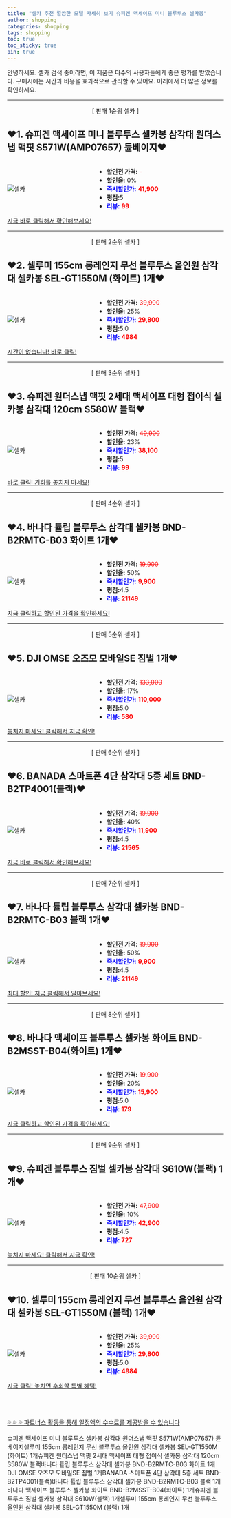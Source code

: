 ```yaml
---
title: "셀카 추천 깔끔한 모델 자세히 보기 슈피겐 맥세이프 미니 블루투스 셀카봉"
author: shopping
categories: shopping
tags: shopping
toc: true
toc_sticky: true
pin: true
---
```

안녕하세요. 셀카 검색 중이라면, 이 제품은 다수의 사용자들에게 좋은 평가를 받았습니다. 구매시에는 시간과 비용을 효과적으로 관리할 수 있어요. 아래에서 더 많은 정보를 확인하세요.

---
<p class="toplist" style="margin: 0 auto; display: block; width: fit-content;">[ 판매 1순위 셀카 ]</p>

<h2><strong>❤️1. 슈피겐 맥세이프 미니 블루투스 셀카봉 삼각대 원더스냅 맥핏 S571W(AMP07657) 듄베이지❤️</strong></h2>

<div style="display: flex; align-items: center;">
    <div style="flex: 0.4;">
        <img src="https://thumbnail7.coupangcdn.com/thumbnails/remote/230x230ex/image/retail/images/2024/07/03/9/5/e242a298-afac-4dd9-ad92-3a32a5a741e4.jpg" alt="셀카" style="max-width: 100%;">
    </div>
    <div style="flex: 0.6; margin-left: 10px;">
        <ul>
            <li><strong>할인전 가격:</strong> <del style="color: red;">-</del></li>
            <li><strong>할인율:</strong> 0%</li>
            <li><span style='color:blue'><strong>즉시할인가:</strong></span> <span style='color:red'><strong>41,900</strong></span></li>
            <li><strong>평점:</strong>5</li>
            <li><span style='color:blue'><strong>리뷰:</strong></span> <span style='color:red'><strong>99</strong></span></li>
        </ul>
    </div>
</div>
<div class="center">
    <a href="https://selin100587001.github.io?lptag=AF9450613&subid=githubio&pageKey=8232441666&traceid=V0-153&itemId=23695567918&vendorItemId=90720675441" class="myButton">
        지금 바로 클릭해서 확인해보세요!
    </a>
</div>


---
<p class="toplist" style="margin: 0 auto; display: block; width: fit-content;">[ 판매 2순위 셀카 ]</p>

<h2><strong>❤️2. 셀루미 155cm 롱레인지 무선 블루투스 올인원 삼각대 셀카봉 SEL-GT1550M (화이트) 1개❤️</strong></h2>

<div style="display: flex; align-items: center;">
    <div style="flex: 0.4;">
        <img src="https://thumbnail8.coupangcdn.com/thumbnails/remote/230x230ex/image/retail/images/3121959022207901-354f8583-d95b-42fd-af01-f941176fa31d.jpg" alt="셀카" style="max-width: 100%;">
    </div>
    <div style="flex: 0.6; margin-left: 10px;">
        <ul>
            <li><strong>할인전 가격:</strong> <del style="color: red;">39,900</del></li>
            <li><strong>할인율:</strong> 25%</li>
            <li><span style='color:blue'><strong>즉시할인가:</strong></span> <span style='color:red'><strong>29,800</strong></span></li>
            <li><strong>평점:</strong>5.0</li>
            <li><span style='color:blue'><strong>리뷰:</strong></span> <span style='color:red'><strong>4984</strong></span></li>
        </ul>
    </div>
</div>
<div class="center">
    <a href="https://selin100587001.github.io?lptag=AF9450613&subid=githubio&pageKey=6699378675&traceid=V0-153&itemId=18489765604&vendorItemId=85629380267" class="myButton">
        시간이 없습니다! 바로 클릭!
    </a>
</div>


---
<p class="toplist" style="margin: 0 auto; display: block; width: fit-content;">[ 판매 3순위 셀카 ]</p>

<h2><strong>❤️3. 슈피겐 원더스냅 맥핏 2세대 맥세이프 대형 접이식 셀카봉 삼각대 120cm S580W 블랙❤️</strong></h2>

<div style="display: flex; align-items: center;">
    <div style="flex: 0.4;">
        <img src="https://thumbnail9.coupangcdn.com/thumbnails/remote/230x230ex/image/rs_quotation_api/vsa8si4n/5d7a9b99302b48b28f11b37695868c0a.jpg" alt="셀카" style="max-width: 100%;">
    </div>
    <div style="flex: 0.6; margin-left: 10px;">
        <ul>
            <li><strong>할인전 가격:</strong> <del style="color: red;">49,900</del></li>
            <li><strong>할인율:</strong> 23%</li>
            <li><span style='color:blue'><strong>즉시할인가:</strong></span> <span style='color:red'><strong>38,100</strong></span></li>
            <li><strong>평점:</strong>5</li>
            <li><span style='color:blue'><strong>리뷰:</strong></span> <span style='color:red'><strong>99</strong></span></li>
        </ul>
    </div>
</div>
<div class="center">
    <a href="https://selin100587001.github.io?lptag=AF9450613&subid=githubio&pageKey=8232455456&traceid=V0-153&itemId=23695626203&vendorItemId=90720732313" class="myButton">
        바로 클릭! 기회를 놓치지 마세요!
    </a>
</div>


---
<p class="toplist" style="margin: 0 auto; display: block; width: fit-content;">[ 판매 4순위 셀카 ]</p>

<h2><strong>❤️4. 바나다 튤립 블루투스 삼각대 셀카봉 BND-B2RMTC-B03 화이트 1개❤️</strong></h2>

<div style="display: flex; align-items: center;">
    <div style="flex: 0.4;">
        <img src="https://thumbnail8.coupangcdn.com/thumbnails/remote/230x230ex/image/retail/images/8932057956378369-238ad80e-3c3e-42e0-920e-2894cf984460.jpg" alt="셀카" style="max-width: 100%;">
    </div>
    <div style="flex: 0.6; margin-left: 10px;">
        <ul>
            <li><strong>할인전 가격:</strong> <del style="color: red;">19,900</del></li>
            <li><strong>할인율:</strong> 50%</li>
            <li><span style='color:blue'><strong>즉시할인가:</strong></span> <span style='color:red'><strong>9,900</strong></span></li>
            <li><strong>평점:</strong>4.5</li>
            <li><span style='color:blue'><strong>리뷰:</strong></span> <span style='color:red'><strong>21149</strong></span></li>
        </ul>
    </div>
</div>
<div class="center">
    <a href="https://selin100587001.github.io?lptag=AF9450613&subid=githubio&pageKey=102623748&traceid=V0-153&itemId=312634079&vendorItemId=3768595278" class="myButton">
        지금 클릭하고 할인된 가격을 확인하세요!
    </a>
</div>


---
<p class="toplist" style="margin: 0 auto; display: block; width: fit-content;">[ 판매 5순위 셀카 ]</p>

<h2><strong>❤️5. DJI OMSE 오즈모 모바일SE 짐벌 1개❤️</strong></h2>

<div style="display: flex; align-items: center;">
    <div style="flex: 0.4;">
        <img src="https://thumbnail9.coupangcdn.com/thumbnails/remote/230x230ex/image/retail/images/2266343899266942-14da5930-21ec-4d7e-9c33-c517dce05a4b.jpg" alt="셀카" style="max-width: 100%;">
    </div>
    <div style="flex: 0.6; margin-left: 10px;">
        <ul>
            <li><strong>할인전 가격:</strong> <del style="color: red;">133,000</del></li>
            <li><strong>할인율:</strong> 17%</li>
            <li><span style='color:blue'><strong>즉시할인가:</strong></span> <span style='color:red'><strong>110,000</strong></span></li>
            <li><strong>평점:</strong>5.0</li>
            <li><span style='color:blue'><strong>리뷰:</strong></span> <span style='color:red'><strong>580</strong></span></li>
        </ul>
    </div>
</div>
<div class="center">
    <a href="https://selin100587001.github.io?lptag=AF9450613&subid=githubio&pageKey=6778179350&traceid=V0-153&itemId=15932348184&vendorItemId=83139347563" class="myButton">
        놓치지 마세요! 클릭해서 지금 확인!
    </a>
</div>


---
<p class="toplist" style="margin: 0 auto; display: block; width: fit-content;">[ 판매 6순위 셀카 ]</p>

<h2><strong>❤️6. BANADA 스마트폰 4단 삼각대 5종 세트 BND-B2TP4001(블랙)❤️</strong></h2>

<div style="display: flex; align-items: center;">
    <div style="flex: 0.4;">
        <img src="https://thumbnail7.coupangcdn.com/thumbnails/remote/230x230ex/image/retail/images/1104317258146406-2745c3eb-d8f9-4348-abd2-7da5af236cda.jpg" alt="셀카" style="max-width: 100%;">
    </div>
    <div style="flex: 0.6; margin-left: 10px;">
        <ul>
            <li><strong>할인전 가격:</strong> <del style="color: red;">19,900</del></li>
            <li><strong>할인율:</strong> 40%</li>
            <li><span style='color:blue'><strong>즉시할인가:</strong></span> <span style='color:red'><strong>11,900</strong></span></li>
            <li><strong>평점:</strong>4.5</li>
            <li><span style='color:blue'><strong>리뷰:</strong></span> <span style='color:red'><strong>21565</strong></span></li>
        </ul>
    </div>
</div>
<div class="center">
    <a href="https://selin100587001.github.io?lptag=AF9450613&subid=githubio&pageKey=6570009084&traceid=V0-153&itemId=164971482&vendorItemId=4801837637" class="myButton">
        지금 바로 클릭해서 확인해보세요!
    </a>
</div>


---
<p class="toplist" style="margin: 0 auto; display: block; width: fit-content;">[ 판매 7순위 셀카 ]</p>

<h2><strong>❤️7. 바나다 튤립 블루투스 삼각대 셀카봉 BND-B2RMTC-B03 블랙 1개❤️</strong></h2>

<div style="display: flex; align-items: center;">
    <div style="flex: 0.4;">
        <img src="https://thumbnail10.coupangcdn.com/thumbnails/remote/230x230ex/image/retail/images/1422419642772047-8210eeb0-8e6d-443d-9058-1a9596852b34.jpg" alt="셀카" style="max-width: 100%;">
    </div>
    <div style="flex: 0.6; margin-left: 10px;">
        <ul>
            <li><strong>할인전 가격:</strong> <del style="color: red;">19,900</del></li>
            <li><strong>할인율:</strong> 50%</li>
            <li><span style='color:blue'><strong>즉시할인가:</strong></span> <span style='color:red'><strong>9,900</strong></span></li>
            <li><strong>평점:</strong>4.5</li>
            <li><span style='color:blue'><strong>리뷰:</strong></span> <span style='color:red'><strong>21149</strong></span></li>
        </ul>
    </div>
</div>
<div class="center">
    <a href="https://selin100587001.github.io?lptag=AF9450613&subid=githubio&pageKey=102623748&traceid=V0-153&itemId=312806009&vendorItemId=3768883454" class="myButton">
        최대 할인! 지금 클릭해서 알아보세요!
    </a>
</div>


---
<p class="toplist" style="margin: 0 auto; display: block; width: fit-content;">[ 판매 8순위 셀카 ]</p>

<h2><strong>❤️8. 바나다 맥세이프 블루투스 셀카봉 화이트 BND-B2MSST-B04(화이트) 1개❤️</strong></h2>

<div style="display: flex; align-items: center;">
    <div style="flex: 0.4;">
        <img src="https://thumbnail7.coupangcdn.com/thumbnails/remote/230x230ex/image/retail/images/797950385935080-7f17baa2-4d4d-40e7-88c8-4ec02c7adeee.jpg" alt="셀카" style="max-width: 100%;">
    </div>
    <div style="flex: 0.6; margin-left: 10px;">
        <ul>
            <li><strong>할인전 가격:</strong> <del style="color: red;">19,900</del></li>
            <li><strong>할인율:</strong> 20%</li>
            <li><span style='color:blue'><strong>즉시할인가:</strong></span> <span style='color:red'><strong>15,900</strong></span></li>
            <li><strong>평점:</strong>5.0</li>
            <li><span style='color:blue'><strong>리뷰:</strong></span> <span style='color:red'><strong>179</strong></span></li>
        </ul>
    </div>
</div>
<div class="center">
    <a href="https://selin100587001.github.io?lptag=AF9450613&subid=githubio&pageKey=8123530607&traceid=V0-153&itemId=23052652541&vendorItemId=90086314417" class="myButton">
        지금 클릭하고 할인된 가격을 확인하세요!
    </a>
</div>


---
<p class="toplist" style="margin: 0 auto; display: block; width: fit-content;">[ 판매 9순위 셀카 ]</p>

<h2><strong>❤️9. 슈피겐 블루투스 짐벌 셀카봉 삼각대 S610W(블랙) 1개❤️</strong></h2>

<div style="display: flex; align-items: center;">
    <div style="flex: 0.4;">
        <img src="https://thumbnail9.coupangcdn.com/thumbnails/remote/230x230ex/image/retail/images/3031514329459174-10219278-3029-4f9e-8c19-c64a93334c5a.jpg" alt="셀카" style="max-width: 100%;">
    </div>
    <div style="flex: 0.6; margin-left: 10px;">
        <ul>
            <li><strong>할인전 가격:</strong> <del style="color: red;">47,900</del></li>
            <li><strong>할인율:</strong> 10%</li>
            <li><span style='color:blue'><strong>즉시할인가:</strong></span> <span style='color:red'><strong>42,900</strong></span></li>
            <li><strong>평점:</strong>4.5</li>
            <li><span style='color:blue'><strong>리뷰:</strong></span> <span style='color:red'><strong>727</strong></span></li>
        </ul>
    </div>
</div>
<div class="center">
    <a href="https://selin100587001.github.io?lptag=AF9450613&subid=githubio&pageKey=5019053734&traceid=V0-153&itemId=6727733543&vendorItemId=74020696759" class="myButton">
        놓치지 마세요! 클릭해서 지금 확인!
    </a>
</div>


---
<p class="toplist" style="margin: 0 auto; display: block; width: fit-content;">[ 판매 10순위 셀카 ]</p>

<h2><strong>❤️10. 셀루미 155cm 롱레인지 무선 블루투스 올인원 삼각대 셀카봉 SEL-GT1550M (블랙) 1개❤️</strong></h2>

<div style="display: flex; align-items: center;">
    <div style="flex: 0.4;">
        <img src="https://thumbnail9.coupangcdn.com/thumbnails/remote/230x230ex/image/retail/images/862645789232158-e4ceec76-c10d-4734-a6a4-93ae8cc43cc4.jpg" alt="셀카" style="max-width: 100%;">
    </div>
    <div style="flex: 0.6; margin-left: 10px;">
        <ul>
            <li><strong>할인전 가격:</strong> <del style="color: red;">39,900</del></li>
            <li><strong>할인율:</strong> 25%</li>
            <li><span style='color:blue'><strong>즉시할인가:</strong></span> <span style='color:red'><strong>29,800</strong></span></li>
            <li><strong>평점:</strong>5.0</li>
            <li><span style='color:blue'><strong>리뷰:</strong></span> <span style='color:red'><strong>4984</strong></span></li>
        </ul>
    </div>
</div>
<div class="center">
    <a href="https://selin100587001.github.io?lptag=AF9450613&subid=githubio&pageKey=6699378675&traceid=V0-153&itemId=15512020534&vendorItemId=82731316388" class="myButton">
        지금 클릭! 놓치면 후회할 특별 혜택!
    </a>
</div>

<br><br><br>[💦 💦 💦 파트너스 활동을 통해 일정액의 수수료를 제공받을 수 있습니다](https://link.coupang.com/a/bcpT2c)<br><br>슈피겐 맥세이프 미니 블루투스 셀카봉 삼각대 원더스냅 맥핏 S571W(AMP07657) 듄베이지셀루미 155cm 롱레인지 무선 블루투스 올인원 삼각대 셀카봉 SEL-GT1550M (화이트) 1개슈피겐 원더스냅 맥핏 2세대 맥세이프 대형 접이식 셀카봉 삼각대 120cm S580W 블랙바나다 튤립 블루투스 삼각대 셀카봉 BND-B2RMTC-B03 화이트 1개DJI OMSE 오즈모 모바일SE 짐벌 1개BANADA 스마트폰 4단 삼각대 5종 세트 BND-B2TP4001(블랙)바나다 튤립 블루투스 삼각대 셀카봉 BND-B2RMTC-B03 블랙 1개바나다 맥세이프 블루투스 셀카봉 화이트 BND-B2MSST-B04(화이트) 1개슈피겐 블루투스 짐벌 셀카봉 삼각대 S610W(블랙) 1개셀루미 155cm 롱레인지 무선 블루투스 올인원 삼각대 셀카봉 SEL-GT1550M (블랙) 1개